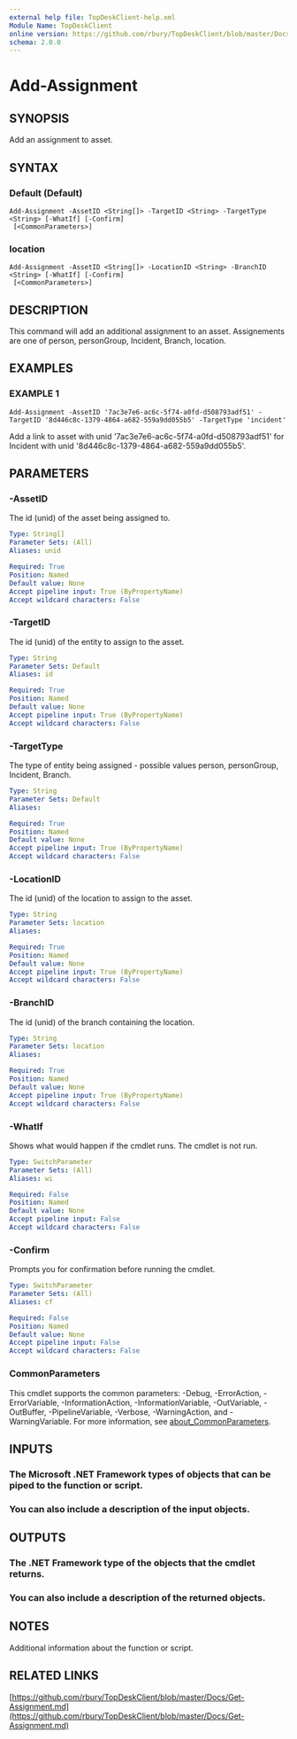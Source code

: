 ```yaml
---
external help file: TopDeskClient-help.xml
Module Name: TopDeskClient
online version: https://github.com/rbury/TopDeskClient/blob/master/Docs/Get-Assignment.md
schema: 2.0.0
---
```


# Add-Assignment

## SYNOPSIS
Add an assignment to asset.

## SYNTAX

### Default (Default)
```
Add-Assignment -AssetID <String[]> -TargetID <String> -TargetType <String> [-WhatIf] [-Confirm]
 [<CommonParameters>]
```

### location
```
Add-Assignment -AssetID <String[]> -LocationID <String> -BranchID <String> [-WhatIf] [-Confirm]
 [<CommonParameters>]
```

## DESCRIPTION
This command will add an additional assignment to an asset.
Assignements are one of person, personGroup, Incident, Branch, location.

## EXAMPLES

### EXAMPLE 1
```
Add-Assignment -AssetID '7ac3e7e6-ac6c-5f74-a0fd-d508793adf51' -TargetID '8d446c8c-1379-4864-a682-559a9dd055b5' -TargetType 'incident'
```

Add a link to asset with unid '7ac3e7e6-ac6c-5f74-a0fd-d508793adf51' for Incident with unid '8d446c8c-1379-4864-a682-559a9dd055b5'.

## PARAMETERS

### -AssetID
The id (unid) of the asset being assigned to.

```yaml
Type: String[]
Parameter Sets: (All)
Aliases: unid

Required: True
Position: Named
Default value: None
Accept pipeline input: True (ByPropertyName)
Accept wildcard characters: False
```

### -TargetID
The id (unid) of the entity to assign to the asset.

```yaml
Type: String
Parameter Sets: Default
Aliases: id

Required: True
Position: Named
Default value: None
Accept pipeline input: True (ByPropertyName)
Accept wildcard characters: False
```

### -TargetType
The type of entity being assigned - possible values person, personGroup, Incident, Branch.

```yaml
Type: String
Parameter Sets: Default
Aliases:

Required: True
Position: Named
Default value: None
Accept pipeline input: True (ByPropertyName)
Accept wildcard characters: False
```

### -LocationID
The id (unid) of the location to assign to the asset.

```yaml
Type: String
Parameter Sets: location
Aliases:

Required: True
Position: Named
Default value: None
Accept pipeline input: True (ByPropertyName)
Accept wildcard characters: False
```

### -BranchID
The id (unid) of the branch containing the location.

```yaml
Type: String
Parameter Sets: location
Aliases:

Required: True
Position: Named
Default value: None
Accept pipeline input: True (ByPropertyName)
Accept wildcard characters: False
```

### -WhatIf
Shows what would happen if the cmdlet runs.
The cmdlet is not run.

```yaml
Type: SwitchParameter
Parameter Sets: (All)
Aliases: wi

Required: False
Position: Named
Default value: None
Accept pipeline input: False
Accept wildcard characters: False
```

### -Confirm
Prompts you for confirmation before running the cmdlet.

```yaml
Type: SwitchParameter
Parameter Sets: (All)
Aliases: cf

Required: False
Position: Named
Default value: None
Accept pipeline input: False
Accept wildcard characters: False
```

### CommonParameters
This cmdlet supports the common parameters: -Debug, -ErrorAction, -ErrorVariable, -InformationAction, -InformationVariable, -OutVariable, -OutBuffer, -PipelineVariable, -Verbose, -WarningAction, and -WarningVariable. For more information, see [about_CommonParameters](http://go.microsoft.com/fwlink/?LinkID=113216).

## INPUTS

### The Microsoft .NET Framework types of objects that can be piped to the function or script.
### You can also include a description of the input objects.
## OUTPUTS

### The .NET Framework type of the objects that the cmdlet returns.
### You can also include a description of the returned objects.
## NOTES
Additional information about the function or script.

## RELATED LINKS

[https://github.com/rbury/TopDeskClient/blob/master/Docs/Get-Assignment.md](https://github.com/rbury/TopDeskClient/blob/master/Docs/Get-Assignment.md)

